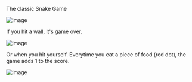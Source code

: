 The classic Snake Game

![image](https://github.com/user-attachments/assets/63792914-37c8-4d72-9ff3-e934a08901ec)

If you hit a wall, it's game over.

![image](https://github.com/user-attachments/assets/f3edf374-a12a-4e9b-a05b-f0e4f2065883)

Or when you hit yourself. Everytime you eat a piece of food (red dot), the game adds 1 to the score.

![image](https://github.com/user-attachments/assets/43fb839e-863a-4cf0-bc9b-d95e81bb7628)

